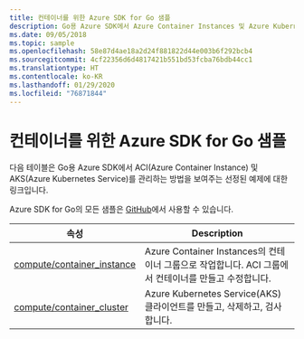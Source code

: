 ```yaml
---
title: 컨테이너를 위한 Azure SDK for Go 샘플
description: Go용 Azure SDK에서 Azure Container Instances 및 Azure Kubernetes Service를 사용하여 작업하는 방법을 보여주는 예제입니다.
ms.date: 09/05/2018
ms.topic: sample
ms.openlocfilehash: 58e87d4ae18a2d24f881822d44e003b6f292bcb4
ms.sourcegitcommit: 4cf22356d6d4817421b551bd53fcba76bdb44cc1
ms.translationtype: HT
ms.contentlocale: ko-KR
ms.lasthandoff: 01/29/2020
ms.locfileid: "76871844"
---
```

# <a name="azure-sdk-for-go-samples-for-containers"></a>컨테이너를 위한 Azure SDK for Go 샘플

다음 테이블은 Go용 Azure SDK에서 ACI(Azure Container Instance) 및 AKS(Azure Kubernetes Service)를 관리하는 방법을 보여주는 선정된 예제에 대한 링크입니다.

Azure SDK for Go의 모든 샘플은 [GitHub](https://github.com/Azure-Samples/azure-sdk-for-go-samples)에서 사용할 수 있습니다.

| 속성 | Description |
|------|-------------|
| [compute/container_instance](https://github.com/Azure-Samples/azure-sdk-for-go-samples/blob/master/compute/container_instance.go) | Azure Container Instances의 컨테이너 그룹으로 작업합니다. ACI 그룹에서 컨테이너를 만들고 수정합니다. |
| [compute/container_cluster](https://github.com/Azure-Samples/azure-sdk-for-go-samples/blob/master/compute/container_cluster.go) | Azure Kubernetes Service(AKS) 클라이언트를 만들고, 삭제하고, 검사합니다. |
